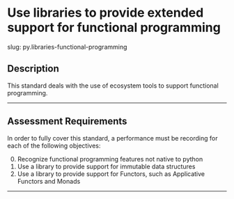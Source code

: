 # Use libraries to provide extended support for functional programming

slug: py.libraries-functional-programming

## Description
This standard deals with the use of ecosystem tools to support functional programming.

---
## Assessment Requirements
In order to fully cover this standard, a performance must be recording for each of the following objectives:

0. Recognize functional programming features not native to python
1. Use a library to provide support for immutable data structures
2. Use a library to provide support for Functors, such as Applicative Functors and Monads



---
